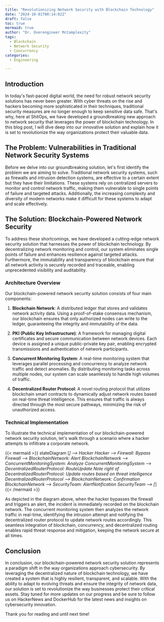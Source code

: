 ```yaml
---
title: "Revolutionizing Network Security with Blockchain Technology"
date: "2024-10-01T00:14:02Z"
draft: false
toc: true
mermaid: true
author: "Dr. Overengineer McComplexity"
tags:
  - Blockchain
  - Network Security
  - Concurrency
categories:
  - Engineering

---
```


## Introduction

In today's fast-paced digital world, the need for robust network security solutions has never been greater. With cyber threats on the rise and hackers becoming more sophisticated in their techniques, traditional security measures are no longer enough to keep sensitive data safe. That's why, here at ShitOps, we have developed a groundbreaking new approach to network security that leverages the power of blockchain technology. In this blog post, I will dive deep into our innovative solution and explain how it is set to revolutionize the way organizations protect their valuable data.

## The Problem: Vulnerabilities in Traditional Network Security Systems

Before we delve into our groundbreaking solution, let's first identify the problem we are aiming to solve. Traditional network security systems, such as firewalls and intrusion detection systems, are effective to a certain extent but they have their limitations. These systems rely on centralized servers to monitor and control network traffic, making them vulnerable to single points of failure and targeted attacks. Additionally, the increasing complexity and diversity of modern networks make it difficult for these systems to adapt and scale effectively.

## The Solution: Blockchain-Powered Network Security

To address these shortcomings, we have developed a cutting-edge network security solution that harnesses the power of blockchain technology. By decentralizing network monitoring and control, our system eliminates single points of failure and enhances resilience against targeted attacks. Furthermore, the immutability and transparency of blockchain ensure that all network activity is securely recorded and traceable, enabling unprecedented visibility and auditability.

### Architecture Overview

Our blockchain-powered network security solution consists of four main components:

1. **Blockchain Network**: A distributed ledger that stores and validates network activity data. Using a proof-of-stake consensus mechanism, our blockchain ensures that only authorized nodes can write to the ledger, guaranteeing the integrity and immutability of the data.

2. **PKI (Public Key Infrastructure)**: A framework for managing digital certificates and secure communication between network devices. Each device is assigned a unique public-private key pair, enabling encrypted transmissions and authentication of network participants.

3. **Concurrent Monitoring System**: A real-time monitoring system that leverages parallel processing and concurrency to analyze network traffic and detect anomalies. By distributing monitoring tasks across multiple nodes, our system can scale seamlessly to handle high volumes of traffic.

4. **Decentralized Router Protocol**: A novel routing protocol that utilizes blockchain smart contracts to dynamically adjust network routes based on real-time threat intelligence. This ensures that traffic is always directed through the most secure pathways, minimizing the risk of unauthorized access.

### Technical Implementation

To illustrate the technical implementation of our blockchain-powered network security solution, let's walk through a scenario where a hacker attempts to infiltrate a corporate network. 

{{< mermaid >}}
stateDiagram
    [*] --> Hacker
    Hacker --> Firewall: Bypass
    Firewall --> BlockchainNetwork: Alert
    BlockchainNetwork --> ConcurrentMonitoringSystem: Analyze
    ConcurrentMonitoringSystem --> DecentralizedRouterProtocol: RouteUpdate
    Note right of DecentralizedRouterProtocol: Update routes based on threat intelligence
    DecentralizedRouterProtocol --> BlockchainNetwork: Confirmation
    BlockchainNetwork --> SecurityTeam: AlertNotification
    SecurityTeam --> [*]
{{< /mermaid >}}

As depicted in the diagram above, when the hacker bypasses the firewall and triggers an alert, the incident is immediately recorded on the blockchain network. The concurrent monitoring system then analyzes the network traffic in real-time, identifying the intrusion attempt and notifying the decentralized router protocol to update network routes accordingly. This seamless integration of blockchain, concurrency, and decentralized routing enables rapid threat response and mitigation, keeping the network secure at all times.

## Conclusion

In conclusion, our blockchain-powered network security solution represents a paradigm shift in the way organizations approach cybersecurity. By leveraging the decentralized nature of blockchain technology, we have created a system that is highly resilient, transparent, and scalable. With the ability to adapt to evolving threats and ensure the integrity of network data, our solution is set to revolutionize the way businesses protect their critical assets. Stay tuned for more updates on our progress and be sure to follow us on HackerNews and DockerHub for the latest news and insights on cybersecurity innovation.

Thank you for reading and until next time!